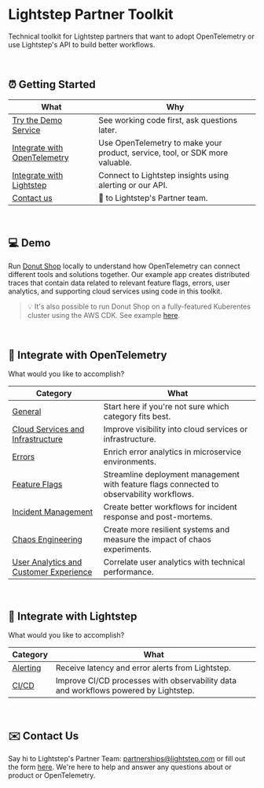 # Lightstep Partner Toolkit

Technical toolkit for Lightstep partners that want to adopt OpenTelemetry or use Lightstep's API to build better workflows.

<br/>

## ⏰ Getting Started

| What | Why |
| ------- | ------ |
| [Try the Demo Service](#-demo)  | See working code first, ask questions later. |
| [Integrate with OpenTelemetry](#-integrate-with-opentelemetry) | Use OpenTelemetry to make your product, service, tool, or SDK more valuable. |
| [Integrate with Lightstep](#-integrate-with-lightstep) | Connect to Lightstep insights using alerting or our API. |
| [Contact us](#%EF%B8%8F-contact-us) | 👋 to Lightstep's Partner team. |

<br/>

## 💻 Demo

Run [Donut Shop](./demo/README.md) locally to understand how OpenTelemetry can connect different tools and solutions together. Our example app creates distributed traces that contain data related to relevant feature flags, errors, user analytics, and supporting cloud services using code in this toolkit.

> 💡 It's also possible to run Donut Shop on a fully-featured Kuberentes cluster using the AWS CDK. See example [here](./examples/aws).

 <br/>
 
## 📓 Integrate with OpenTelemetry

What would you like to accomplish?

| Category | What |
| ------- | ------ |
| [General](./docs/otel/instrument.md) | Start here if you're not sure which category fits best. |
| [Cloud Services and Infrastructure](./docs/otel/cloud-services.md) |  Improve visibility into cloud services or infrastructure. |
| [Errors](./docs/otel/errors.md) | Enrich error analytics in microservice environments. |
| [Feature Flags](./docs/otel/feature-flags.md) | Streamline deployment management with feature flags connected to observability workflows. |
| [Incident Management](./docs/otel/incident-management.md) | Create better workflows for incident response and post-mortems. |
| [Chaos Engineering](./docs/otel/chaos.md)| Create more resilient systems and measure the impact of chaos experiments. |
| [User Analytics and Customer Experience](./docs/otel/user-analytics.md) | Correlate user analytics with technical performance.  |

 <br/>
 
## 🔦 Integrate with Lightstep

What would you like to accomplish?

| Category | What |
| ------- | ------ |
| [Alerting](https://docs.lightstep.com/docs/create-and-manage-destinations) | Receive latency and error alerts from Lightstep. |
| [CI/CD](https://docs.lightstep.com/paths/git-hub-action-path) | Improve CI/CD processes with observability data and workflows powered by Lightstep. |

<br/>
 
## ✉️ Contact Us

Say hi to Lightstep's Partner Team: partnerships@lightstep.com or fill out the form [here](https://go.lightstep.com/contact-us-partners.html). We're here to help and answer any questions about or product or OpenTelemetry.
